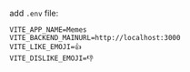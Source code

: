 add `.env` file:
```
VITE_APP_NAME=Memes
VITE_BACKEND_MAINURL=http://localhost:3000
VITE_LIKE_EMOJI=👍
VITE_DISLIKE_EMOJI=👎
```